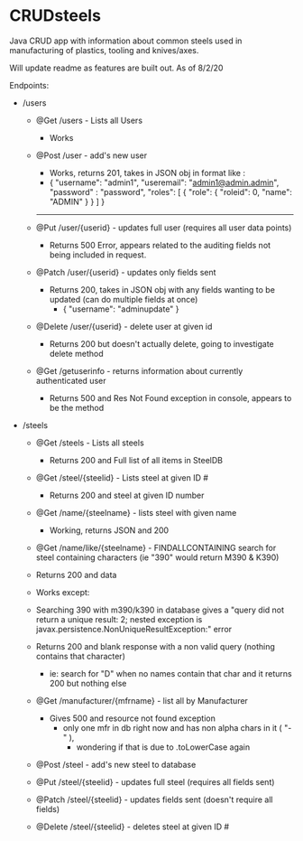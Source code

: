 # CRUDsteels
Java CRUD app with information about common steels used in manufacturing of plastics, tooling and knives/axes.

Will update readme as features are built out.
 As of 8/2/20

Endpoints: 
- /users
    - @Get /users - Lists all Users 
      - Works
    - @Post /user - add's new user
      - Works, returns 201, takes in JSON obj in format like :
      - {
        "username": "admin1",
        "useremail": "admin1@admin.admin",
        "password" : "password",
        "roles": [
        {
        "role": {
        "roleid": 0,
        "name": "ADMIN"
        }
        }
        ]
        }
      ----------------------------
    - @Put /user/{userid} - updates full user (requires all user data points)
      - Returns 500 Error, appears related to the auditing fields not being included in request.
      
    - @Patch /user/{userid} - updates only fields sent
      - Returns 200, takes in JSON obj with any fields wanting to be updated (can do multiple fields at once)
        - {
          "username": "adminupdate"
          }
    - @Delete /user/{userid} - delete user at given id
      - Returns 200 but doesn't actually delete, going to investigate delete method
      
    - @Get /getuserinfo - returns information about currently authenticated user
      - Returns 500 and Res Not Found exception in console, appears to be the method
    
- /steels
    - @Get /steels - Lists all steels
      - Returns 200 and Full list of all items in SteelDB
      
    - @Get /steel/{steelid} - Lists steel at given ID #
      - Returns 200 and steel at given ID number

    - @Get /name/{steelname} - lists steel with given name
      - Working, returns JSON and 200
        
    - @Get /name/like/{steelname} - FINDALLCONTAINING
        search for steel containing characters (ie "390" would return M390 & K390)
    - Returns 200 and data 
    - Works except:
    - Searching 390 with m390/k390 in database gives a 
  "query did not return a unique result: 2; nested exception is javax.persistence.NonUniqueResultException:" error
    - Returns 200 and blank response with a non valid query (nothing contains that character) 
      - ie: search for "D" when no names contain that char and it returns 200 but nothing else
  
    - @Get /manufacturer/{mfrname} - list all by Manufacturer
      - Gives 500 and resource not found exception
        - only one mfr in db right now and has non alpha chars in it ( "-" ), 
          - wondering if that is due to .toLowerCase again
    
    - @Post /steel - add's new steel to database
    - @Put /steel/{steelid} - updates full steel (requires all fields sent)
    - @Patch /steel/{steelid} - updates fields sent (doesn't require all fields)
    - @Delete /steel/{steelid} - deletes steel at given ID #
    

    
    
